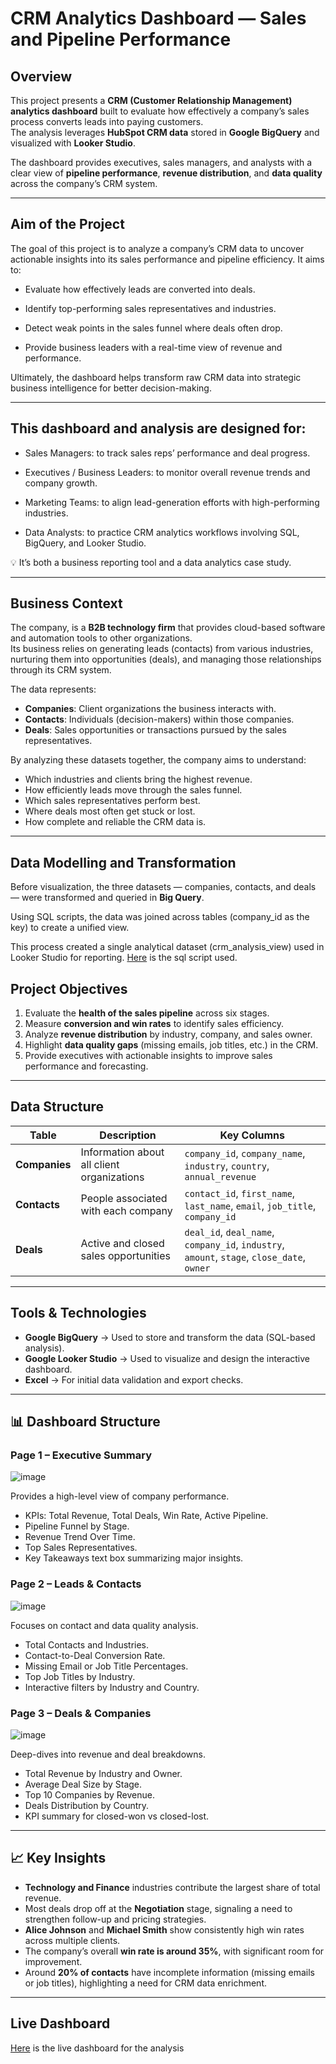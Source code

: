# CRM Analytics Dashboard — Sales and Pipeline Performance

## Overview
This project presents a **CRM (Customer Relationship Management) analytics dashboard** built to evaluate how effectively a company’s sales process converts leads into paying customers.  
The analysis leverages **HubSpot CRM data** stored in **Google BigQuery** and visualized with **Looker Studio**.  

The dashboard provides executives, sales managers, and analysts with a clear view of **pipeline performance**, **revenue distribution**, and **data quality** across the company’s CRM system.

---

## Aim of the Project

The goal of this project is to analyze a company’s CRM data to uncover actionable insights into its sales performance and pipeline efficiency.
It aims to:

- Evaluate how effectively leads are converted into deals.

- Identify top-performing sales representatives and industries.

- Detect weak points in the sales funnel where deals often drop.

- Provide business leaders with a real-time view of revenue and performance.

Ultimately, the dashboard helps transform raw CRM data into strategic business intelligence for better decision-making.

---


## This dashboard and analysis are designed for:

- Sales Managers: to track sales reps’ performance and deal progress.

- Executives / Business Leaders: to monitor overall revenue trends and company growth.

- Marketing Teams: to align lead-generation efforts with high-performing industries.

- Data Analysts: to practice CRM analytics workflows involving SQL, BigQuery, and Looker Studio.

💡 It’s both a business reporting tool and a data analytics case study.

---

## Business Context
The company, is a **B2B technology firm** that provides cloud-based software and automation tools to other organizations.  
Its business relies on generating leads (contacts) from various industries, nurturing them into opportunities (deals), and managing those relationships through its CRM system.

The data represents:
- **Companies**: Client organizations the business interacts with.  
- **Contacts**: Individuals (decision-makers) within those companies.  
- **Deals**: Sales opportunities or transactions pursued by the sales representatives.

By analyzing these datasets together, the company aims to understand:
- Which industries and clients bring the highest revenue.  
- How efficiently leads move through the sales funnel.  
- Which sales representatives perform best.  
- Where deals most often get stuck or lost.  
- How complete and reliable the CRM data is.

---


## Data Modelling and Transformation

Before visualization, the three datasets — companies, contacts, and deals — were transformed and queried in **Big Query**.

Using SQL scripts, the data was joined across tables (company_id as the key) to create a unified view.

This process created a single analytical dataset (crm_analysis_view) used in Looker Studio for reporting. [Here](crm_analytics_view.txt) is the sql script used.

## Project Objectives
1. Evaluate the **health of the sales pipeline** across six stages.  
2. Measure **conversion and win rates** to identify sales efficiency.  
3. Analyze **revenue distribution** by industry, company, and sales owner.  
4. Highlight **data quality gaps** (missing emails, job titles, etc.) in the CRM.  
5. Provide executives with actionable insights to improve sales performance and forecasting.

---

## Data Structure

| Table | Description | Key Columns |
|--------|--------------|--------------|
| **Companies** | Information about all client organizations | `company_id`, `company_name`, `industry`, `country`, `annual_revenue` |
| **Contacts** | People associated with each company | `contact_id`, `first_name`, `last_name`, `email`, `job_title`, `company_id` |
| **Deals** | Active and closed sales opportunities | `deal_id`, `deal_name`, `company_id`, `industry`, `amount`, `stage`, `close_date`, `owner` |

---

## Tools & Technologies
- **Google BigQuery** → Used to store and transform the data (SQL-based analysis).  
- **Google Looker Studio** → Used to visualize and design the interactive dashboard.  
- **Excel** → For initial data validation and export checks.

---

## 📊 Dashboard Structure

### **Page 1 – Executive Summary**

![image](Executive%20Summary.png)


Provides a high-level view of company performance.
- KPIs: Total Revenue, Total Deals, Win Rate, Active Pipeline.  
- Pipeline Funnel by Stage.  
- Revenue Trend Over Time.  
- Top Sales Representatives.  
- Key Takeaways text box summarizing major insights.

### **Page 2 – Leads & Contacts**

![image](Leads%20and%20Contact%20Insights.png)


Focuses on contact and data quality analysis.
- Total Contacts and Industries.  
- Contact-to-Deal Conversion Rate.  
- Missing Email or Job Title Percentages.  
- Top Job Titles by Industry.  
- Interactive filters by Industry and Country.

### **Page 3 – Deals & Companies**

![image](Deals%20and%20Company%20Insights.png)


Deep-dives into revenue and deal breakdowns.
- Total Revenue by Industry and Owner.  
- Average Deal Size by Stage.  
- Top 10 Companies by Revenue.  
- Deals Distribution by Country.  
- KPI summary for closed-won vs closed-lost.

---

## 📈 Key Insights
- **Technology and Finance** industries contribute the largest share of total revenue.  
- Most deals drop off at the **Negotiation** stage, signaling a need to strengthen follow-up and pricing strategies.  
- **Alice Johnson** and **Michael Smith** show consistently high win rates across multiple clients.  
- The company’s overall **win rate is around 35%**, with significant room for improvement.  
- Around **20% of contacts** have incomplete information (missing emails or job titles), highlighting a need for CRM data enrichment.

---

## Live Dashboard

[Here](https://lookerstudio.google.com/reporting/004d9040-eebd-4547-8409-6a1affaf2933) is the live dashboard for the analysis